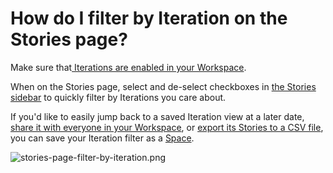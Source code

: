 # How do I filter by Iteration on the Stories page?

Make sure that[ Iterations are enabled in your Workspace](https://help.shortcut.com/hc/en-us/articles/360028913112).

When on the Stories page, select and de-select checkboxes in [the Stories sidebar](https://help.shortcut.com/hc/en-us/articles/206296205) to quickly filter by Iterations you care about.

If you'd like to easily jump back to a saved Iteration view at a later date, [share it with everyone in your Workspace](https://help.shortcut.com/hc/en-us/articles/210137213), or [export its Stories to a CSV file](https://help.shortcut.com/hc/en-us/articles/360021168791), you can save your Iteration filter as a [Space](https://help.shortcut.com/hc/en-us/articles/208180646).&#x20;

![stories-page-filter-by-iteration.png](https://help.shortcut.com/hc/article_attachments/360030406092/stories-page-filter-by-iteration.png)
